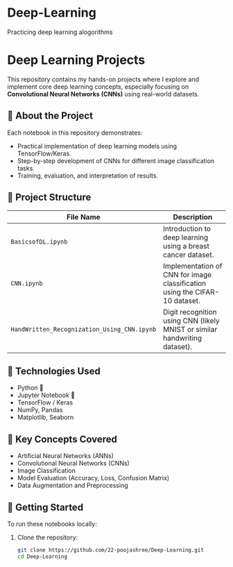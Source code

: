 # Deep-Learning
Practicing deep learning alogorithms

# Deep Learning Projects

This repository contains my hands-on projects where I explore and implement core deep learning concepts, especially focusing on **Convolutional Neural Networks (CNNs)** using real-world datasets.

## 📌 About the Project

Each notebook in this repository demonstrates:
- Practical implementation of deep learning models using TensorFlow/Keras.
- Step-by-step development of CNNs for different image classification tasks.
- Training, evaluation, and interpretation of results.

## 📁 Project Structure

| File Name                                      | Description                                                                 |
|------------------------------------------------|-----------------------------------------------------------------------------|
| `BasicsofDL.ipynb`                             | Introduction to deep learning using a breast cancer dataset.                |
| `CNN.ipynb`                                    | Implementation of CNN for image classification using the CIFAR-10 dataset.  |
| `HandWritten_Recognization_Using_CNN.ipynb`    | Digit recognition using CNN (likely MNIST or similar handwriting dataset).  |

## 🧰 Technologies Used

- Python 🐍
- Jupyter Notebook 📒
- TensorFlow / Keras
- NumPy, Pandas
- Matplotlib, Seaborn

## 🧠 Key Concepts Covered

- Artificial Neural Networks (ANNs)
- Convolutional Neural Networks (CNNs)
- Image Classification
- Model Evaluation (Accuracy, Loss, Confusion Matrix)
- Data Augmentation and Preprocessing

## 🚀 Getting Started

To run these notebooks locally:

1. Clone the repository:
   ```bash
   git clone https://github.com/22-poojashree/Deep-Learning.git
   cd Deep-Learning

